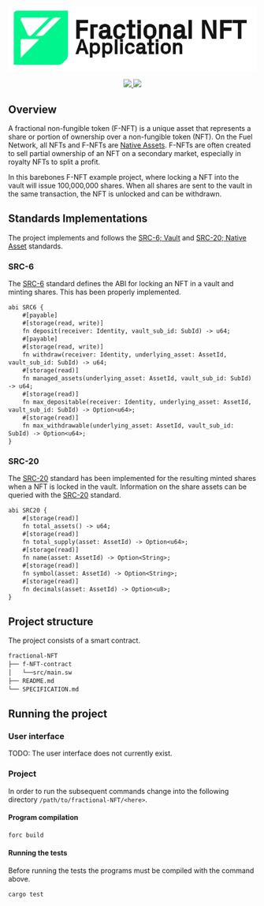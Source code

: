 <p align="center">
    <picture>
        <source media="(prefers-color-scheme: dark)" srcset=".docs/f-nft-logo_white.png">
        <img alt="light theme" src=".docs/f-nft-logo_black.png">
    </picture>
</p>

<p align="center">
    <a href="https://crates.io/crates/forc/0.49.1" alt="forc">
        <img src="https://img.shields.io/badge/forc-v0.49.1-orange" />
    </a>
    <a href="https://crates.io/crates/fuel-core/0.22.0" alt="fuel-core">
        <img src="https://img.shields.io/badge/fuel--core-v0.22.0-yellow" />
    </a>
</p>

## Overview

A fractional non-fungible token (F-NFT) is a unique asset that represents a share or portion of ownership over a non-fungible token (NFT). On the Fuel Network, all NFTs and F-NFTs are [Native Assets](https://docs.fuel.network/docs/sway/blockchain-development/native_assets). F-NFTs are often created to sell partial ownership of an NFT on a secondary market, especially in royalty NFTs to split a profit.

In this barebones F-NFT example project, where locking a NFT into the vault will issue 100,000,000 shares. When all shares are sent to the vault in the same transaction, the NFT is unlocked and can be withdrawn.

## Standards Implementations

The project implements and follows the [SRC-6; Vault](https://github.com/FuelLabs/sway-standards/blob/master/SRCs/src-6.md) and [SRC-20; Native Asset](https://github.com/FuelLabs/sway-standards/blob/master/SRCs/src-20.md) standards. 

### SRC-6

The [SRC-6](https://github.com/FuelLabs/sway-standards/blob/master/SRCs/src-6.md) standard defines the ABI for locking an NFT in a vault and minting shares. This has been properly implemented.

```sway
abi SRC6 {
    #[payable]
    #[storage(read, write)]
    fn deposit(receiver: Identity, vault_sub_id: SubId) -> u64;
    #[payable]
    #[storage(read, write)]
    fn withdraw(receiver: Identity, underlying_asset: AssetId, vault_sub_id: SubId) -> u64;
    #[storage(read)]
    fn managed_assets(underlying_asset: AssetId, vault_sub_id: SubId) -> u64;
    #[storage(read)]
    fn max_depositable(receiver: Identity, underlying_asset: AssetId, vault_sub_id: SubId) -> Option<u64>;
    #[storage(read)]
    fn max_withdrawable(underlying_asset: AssetId, vault_sub_id: SubId) -> Option<u64>;
}
```

### SRC-20

The [SRC-20](https://github.com/FuelLabs/sway-standards/blob/master/SRCs/src-20.md) standard has been implemented for the resulting minted shares when a NFT is locked in the vault. Information on the share assets can be queried with the [SRC-20](https://github.com/FuelLabs/sway-standards/blob/master/SRCs/src-20.md) standard.

```sway
abi SRC20 {
    #[storage(read)]
    fn total_assets() -> u64;
    #[storage(read)]
    fn total_supply(asset: AssetId) -> Option<u64>;
    #[storage(read)]
    fn name(asset: AssetId) -> Option<String>;
    #[storage(read)]
    fn symbol(asset: AssetId) -> Option<String>;
    #[storage(read)]
    fn decimals(asset: AssetId) -> Option<u8>;
}
```

## Project structure

The project consists of a smart contract.

<!--Only show most important files e.g. script to run, build etc.-->

```sh
fractional-NFT
├── f-NFT-contract
│   └──src/main.sw
├── README.md
└── SPECIFICATION.md
```

## Running the project

### User interface

TODO: The user interface does not currently exist.

### Project

In order to run the subsequent commands change into the following directory `/path/to/fractional-NFT/<here>`.

#### Program compilation

```bash
forc build
```

#### Running the tests

Before running the tests the programs must be compiled with the command above.

```bash
cargo test 
```
